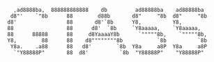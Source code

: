       ,ad8888ba,  888888888888    db         ad88888ba    ad88888ba
     d8"'    `"8b      88        d88b       d8"     "8b  d8"     "8b
    d8'                88       d8'`8b      Y8,          Y8,
    88                 88      d8'  `8b     `Y8aaaaa,    `Y8aaaaa,
    88      88888      88     d8YaaaaY8b      `"""""8b,    `"""""8b,
    Y8,        88      88    d8""""""""8b           `8b          `8b
     Y8a.    .a88      88   d8'        `8b  Y8a     a8P  Y8a     a8P
      `"Y88888P"       88  d8'          `8b  "Y88888P"    "Y88888P"